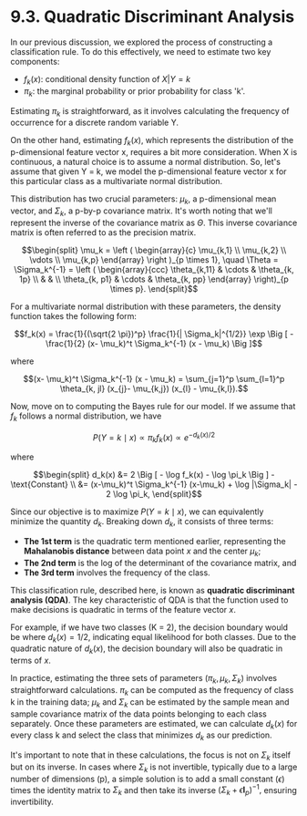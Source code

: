 # 9.3. Quadratic Discriminant Analysis

In our previous discussion, we explored the process of constructing a classification rule. To do this effectively, we need to estimate two key components:

- $f_k(x)$: conditional density function of $X|Y=k$
- $\pi_k$: the marginal probability or prior probability for class 'k'.

Estimating $\pi_k$ is straightforward, as it involves calculating the frequency of occurrence for a discrete random variable Y.

On the other hand, estimating $f_k(x)$, which represents the distribution of the p-dimensional feature vector x, requires a bit more consideration. When X is continuous, a natural choice is to assume a normal distribution. So, let's assume that given Y = k, we model the p-dimensional feature vector x for this particular class as a multivariate normal distribution.

This distribution has two crucial parameters: $\mu_k$, a p-dimensional mean vector, and $\Sigma_k$, a p-by-p covariance matrix. It's worth noting that we'll represent the inverse of the covariance matrix as $\Theta$. This inverse covariance matrix is often referred to as the precision matrix.

$$\begin{split}
\mu_k = \left ( \begin{array}{c} \mu_{k,1} \\ \mu_{k,2} \\ \vdots \\ \mu_{k,p} \end{array} \right )_{p \times 1}, \quad
\Theta = \Sigma_k^{-1} = \left ( \begin{array}{ccc} \theta_{k,11} & \cdots & \theta_{k, 1p} \\ & & \\ \theta_{k, p1} & \cdots & \theta_{k, pp} \end{array} \right)_{p \times p}.
\end{split}$$

For a multivariate normal distribution with these parameters, the density function takes the following form:

$$f_k(x) = \frac{1}{(\sqrt{2 \pi})^p} \frac{1}{| \Sigma_k|^{1/2}} \exp \Big [ - \frac{1}{2} (x- \mu_k)^t \Sigma_k^{-1} (x - \mu_k) \Big ]$$

where

$$(x- \mu_k)^t \Sigma_k^{-1} (x - \mu_k) = \sum_{j=1}^p \sum_{l=1}^p \theta_{k, jl} (x_{j}- \mu_{k,j}) (x_{l} - \mu_{k,l}).$$

Now, move on to computing the Bayes rule for our model. If we assume that $f_k$ follows a normal distribution, we have

$$P(Y = k \mid x) \propto \pi_k f_k(x) \propto e^{-d_k(x)/2}$$

where

$$\begin{split}
d_k(x) &= 2 \Big [ - \log f_k(x) - \log \pi_k \Big ] - \text{Constant} \\
&= (x-\mu_k)^t \Sigma_k^{-1} (x-\mu_k) + \log |\Sigma_k| - 2 \log \pi_k,
\end{split}$$

Since our objective is to maximize $P(Y = k \mid x)$, we can equivalently minimize the quantity $d_k$. Breaking down $d_k$, it consists of three terms:

- **The 1st term** is the quadratic term mentioned earlier, representing the **Mahalanobis distance** between data point $x$ and the center $\mu_k$;
- **The 2nd term** is the log of the determinant of the covariance matrix, and
- **The 3rd term** involves the frequency of the class.

This classification rule, described here, is known as **quadratic discriminant analysis (QDA)**. The key characteristic of QDA is that the function used to make decisions is quadratic in terms of the feature vector $x$.

For example, if we have two classes (K = 2), the decision boundary would be where $d_k(x) = 1/2$, indicating equal likelihood for both classes. Due to the quadratic nature of $d_k(x)$, the decision boundary will also be quadratic in terms of $x$.

In practice, estimating the three sets of parameters $(\pi_k, \mu_k, \Sigma_k)$ involves straightforward calculations. $\pi_k$ can be computed as the frequency of class k in the training data; $\mu_k$ and $\Sigma_k$ can be estimated by the sample mean and sample covariance matrix of the data points belonging to each class separately. Once these parameters are estimated, we can calculate $d_k(x)$ for every class k and select the class that minimizes $d_k$ as our prediction.

It's important to note that in these calculations, the focus is not on $\Sigma_k$ itself but on its inverse. In cases where $\Sigma_k$ is not invertible, typically due to a large number of dimensions (p), a simple solution is to add a small constant ($\epsilon$) times the identity matrix to $\Sigma_k$ and then take its inverse $(\Sigma_k + \epsilon \mathbf{I}_p)^{-1},$ ensuring invertibility.
